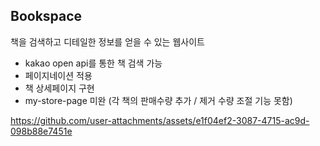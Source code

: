 ## Bookspace
책을 검색하고 디테일한 정보를 얻을 수 있는 웹사이트
- kakao open api를 통한 책 검색 가능
- 페이지네이션 적용
- 책 상세페이지 구현
- my-store-page 미완 (각 책의 판매수량 추가 / 제거 수량 조절 기능 못함)



https://github.com/user-attachments/assets/e1f04ef2-3087-4715-ac9d-098b88e7451e

